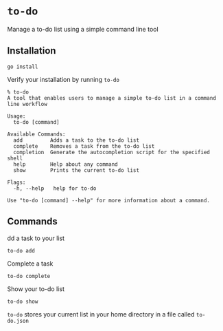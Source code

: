 # `to-do`

Manage a to-do list using a simple command line tool

## Installation

```
go install
```

Verify your installation by running `to-do`
```
% to-do
A tool that enables users to manage a simple to-do list in a command line workflow

Usage:
  to-do [command]

Available Commands:
  add         Adds a task to the to-do list
  complete    Removes a task from the to-do list
  completion  Generate the autocompletion script for the specified shell
  help        Help about any command
  show        Prints the current to-do list

Flags:
  -h, --help   help for to-do

Use "to-do [command] --help" for more information about a command.
```

## Commands

dd a task to your list
```
to-do add
```

Complete a task
```
to-do complete
```

Show your to-do list
```
to-do show
```

`to-do` stores your current list in your home directory in a file called `to-do.json`
